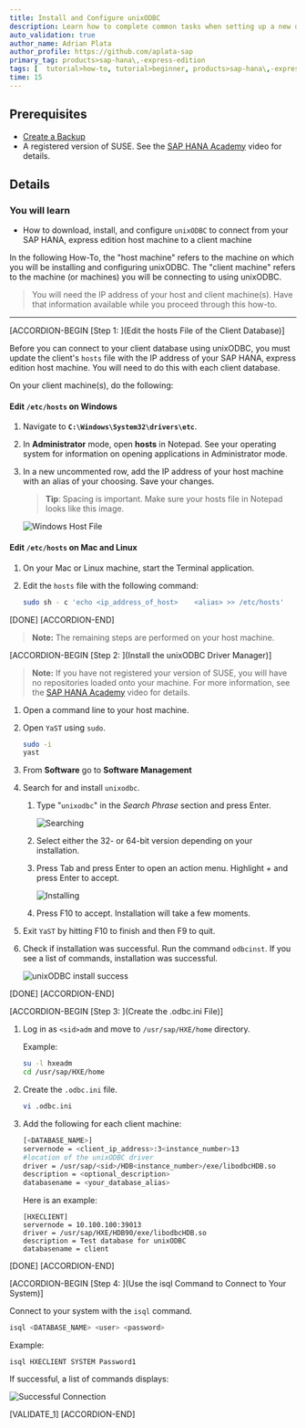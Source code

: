 ```yaml
---
title: Install and Configure unixODBC
description: Learn how to complete common tasks when setting up a new database. In this tutorial, you will install and configure unixODBC.
auto_validation: true
author_name: Adrian Plata
author_profile: https://github.com/aplata-sap
primary_tag: products>sap-hana\,-express-edition
tags: [  tutorial>how-to, tutorial>beginner, products>sap-hana\,-express-edition  ]
time: 15
---
```

## Prerequisites
 - [Create a Backup](https://developers.sap.com/tutorials/hxe-ua-dbfundamentals-backups.html)
 - A registered version of SUSE. See the [SAP HANA Academy](https://www.youtube.com/watch?v=e6SIsAFVPoY) video for details.


## Details
### You will learn
  - How to download, install, and configure `unixODBC` to connect from your SAP HANA, express edition host machine to a client machine


In the following How-To, the "host machine" refers to the machine on which you will be installing and configuring unixODBC. The "client machine" refers to the machine (or machines) you will be connecting to using unixODBC.

> You will need the IP address of your host and client machine(s). Have that information available while you proceed through this how-to.

---

[ACCORDION-BEGIN [Step 1: ](Edit the hosts File of the Client Database)]

Before you can connect to your client database using unixODBC, you must update the client's `hosts` file with the IP address of your SAP HANA, express edition host machine. You will need to do this with each client database.

On your client machine(s), do the following:

#### Edit `/etc/hosts` on Windows

1. Navigate to **`C:\Windows\System32\drivers\etc`**.

2. In **Administrator** mode, open **hosts** in Notepad. See your operating system for information on opening applications in Administrator mode.

3. In a new uncommented row, add the IP address of your host machine with an alias of your choosing. Save your changes.

    >**Tip**: Spacing is important. Make sure your hosts file in Notepad looks like this image.

    ![Windows Host File](hxe_hosts_windows.png)

#### Edit `/etc/hosts` on Mac and Linux

1.	On your Mac or Linux machine, start the Terminal application.

2.  Edit the `hosts` file with the following command:

    ```bash
    sudo sh - c 'echo <ip_address_of_host>    <alias> >> /etc/hosts'
    ```

[DONE]
[ACCORDION-END]

> **Note:**
> The remaining steps are performed on your host machine.

[ACCORDION-BEGIN [Step 2: ](Install the unixODBC Driver Manager)]

> **Note:**
> If you have not registered your version of SUSE, you will have no repositories loaded onto your machine. For more information, see  the [SAP HANA Academy](https://www.youtube.com/watch?v=e6SIsAFVPoY) video for details.

1. Open a command line to your host machine.

2. Open `YaST` using `sudo`.

    ```bash
    sudo -i
    yast
    ```

3. From __Software__ go to __Software Management__

4. Search for and install `unixodbc`.

    1. Type "`unixodbc`" in the _Search Phrase_ section and press Enter.

        ![Searching](yast2_search.png)

    2. Select either the 32- or 64-bit version depending on your installation.

    3. Press Tab and press Enter to open an action menu. Highlight _+_ and press Enter to accept.

        ![Installing](yast2_install.png)

    4. Press F10 to accept. Installation will take a few moments.

5. Exit `YaST` by hitting F10 to finish and then F9 to quit.

6. Check if installation was successful. Run the command `odbcinst`. If you see a list of commands, installation was successful.

    ![unixODBC install success](odbcinst.png)

[DONE]
[ACCORDION-END]

[ACCORDION-BEGIN [Step 3: ](Create the .odbc.ini File)]

1. Log in as `<sid>adm` and move to `/usr/sap/HXE/home` directory.

    Example:

    ```bash
    su -l hxeadm
    cd /usr/sap/HXE/home
    ```

2. Create the `.odbc.ini` file.

    ```bash
    vi .odbc.ini
    ```

3. Add the following for each client machine:

    ```bash
    [<DATABASE_NAME>]
    servernode = <client_ip_address>:3<instance_number>13
    #location of the unixODBC driver
    driver = /usr/sap/<sid>/HDB<instance_number>/exe/libodbcHDB.so
    description = <optional_description>
    databasename = <your_database_alias>
    ```

    Here is an example:

    ```
    [HXECLIENT]
    servernode = 10.100.100:39013
    driver = /usr/sap/HXE/HDB90/exe/libodbcHDB.so
    description = Test database for unixODBC
    databasename = client
    ```

[DONE]
[ACCORDION-END]


[ACCORDION-BEGIN [Step 4: ](Use the isql Command to Connect to Your System)]

Connect to your system with the `isql` command.

```bash
isql <DATABASE_NAME> <user> <password>
```

Example:

```
isql HXECLIENT SYSTEM Password1
```

If successful, a list of commands displays:

![Successful Connection](odbcconnect_success.png)

[VALIDATE_1]
[ACCORDION-END]
